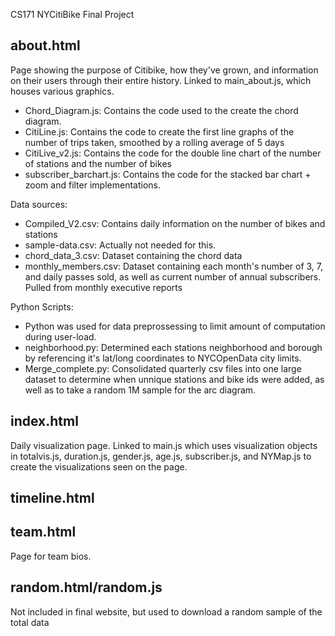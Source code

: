CS171 NYCitiBike Final Project

about.html
----------
Page showing the purpose of Citibike, how they've grown, and information on their users through their entire history. Linked to main_about.js, which houses various graphics. 
- Chord_Diagram.js: Contains the code used to the create the chord diagram.
- CitiLine.js: Contains the code to create the first line graphs of the number of trips taken, smoothed by a rolling average of 5 days
- CitiLive_v2.js: Contains the code for the double line chart of the number of stations and the number of bikes 
- subscriber_barchart.js: Contains the code for the stacked bar chart + zoom and filter implementations. 

Data sources: 
- Compiled_V2.csv: Contains daily information on the number of bikes and stations
- sample-data.csv: Actually not needed for this.
- chord_data_3.csv: Dataset containing the chord data
- monthly_members.csv: Dataset containing each month's number of 3, 7, and daily passes sold, as well as current number of annual subscribers. Pulled from monthly executive reports 

Python Scripts: 
- Python was used for data preprossessing to limit amount of computation during user-load. 
- neighborhood.py: Determined each stations neighborhood and borough by referencing it's lat/long coordinates to NYCOpenData city limits.
- Merge_complete.py: Consolidated quarterly csv files into one large dataset to determine when unnique stations and bike ids were added, as well as to take a random 1M sample for the arc diagram. 

index.html
----------
Daily visualization page. Linked to main.js which uses visualization objects in totalvis.js, duration.js, gender.js, age.js, subscriber.js, and NYMap.js to create the visualizations seen on the page.


timeline.html
----------

team.html
----------
Page for team bios.

random.html/random.js
----------
Not included in final website, but used to download a random sample of the total data
